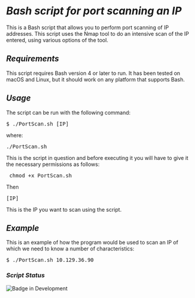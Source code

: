 <h1> <em> Bash script for port scanning an IP </em> </h1>

This is a Bash script that allows you to perform port scanning of IP addresses.
This script uses the Nmap tool to do an intensive scan of the IP entered, using various options of the tool. 

<h2> <em> Requirements </em> </h2>

This script requires Bash version 4 or later to run. It has been tested on macOS and Linux, but it should work on any platform that supports Bash.

<h2> <em> Usage </em> </h2>

The script can be run with the following command: 

<pre>$ ./PortScan.sh [IP] </pre>

where: 

<pre>./PortScan.sh</pre> This is the script in question and before executing it you will have to give it the necessary permissions as follows: <pre> chmod +x PortScan.sh</pre>

Then
<pre>[IP]</pre> This is the IP you want to scan using the script.

<h2> <em> Example </em> </h2>

This is an example of how the program would be used to scan an IP of which we need to know a number of characteristics: 
<pre>$ ./PortScan.sh 10.129.36.90 </pre>

<h3> <em> Script Status </em> </h3>

![Badge in Development](https://img.shields.io/badge/STATUS-IN%20DEVELOPMENT-green)



